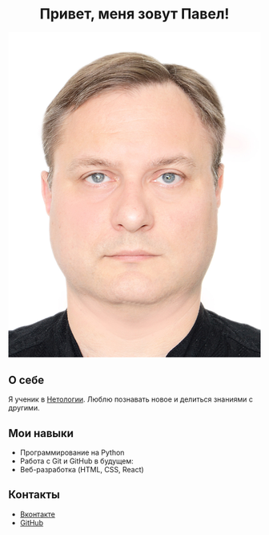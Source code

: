 <h1 style="text-align: center;"><b>Привет, меня зовут Павел!</b></h1>


![Тут должно быть моё фото, код верный!](DSC_3333.jpg)

## О себе
Я ученик в [Нетологии](https://netology.ru/). Люблю познавать новое и делиться знаниями с другими.

## Мои навыки
- Программирование на Python
- Работа с Git и GitHub
в будущем:
- Веб-разработка (HTML, CSS, React)

## Контакты
- [Вконтакте](https://vk.com/pahankov)
- [GitHub](https://github.com/pahankov)
